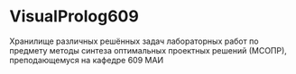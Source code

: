 # VisualProlog609
Хранилище различных решённых задач лабораторных работ по предмету методы синтеза оптимальных проектных решений (МСОПР), преподающемуся на кафедре 609 МАИ

